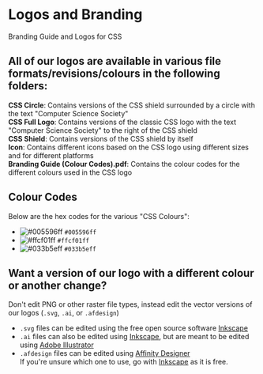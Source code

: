 # Logos and Branding
Branding Guide and Logos for CSS

## All of our logos are available in various file formats/revisions/colours in the following folders:
**CSS Circle**: Contains versions of the CSS shield surrounded by a circle with the text "Computer Science Society"  
**CSS Full Logo**: Contains versions of the classic CSS logo with the text "Computer Science Society" to the right of the CSS shield  
**CSS Shield**: Contains versions of the CSS shield by itself  
**Icon**: Contains different icons based on the CSS logo using different sizes and for different platforms  
**Branding Guide (Colour Codes).pdf**: Contains the colour codes for the different colours used in the CSS logo  

## Colour Codes
Below are the hex codes for the various "CSS Colours":  
- ![#005596ff](https://via.placeholder.com/15/005596ff/000000?text=+) `#005596ff`
- ![#ffcf01ff](https://via.placeholder.com/15/ffcf01ff/000000?text=+) `#ffcf01ff`
- ![#033b5eff](https://via.placeholder.com/15/033b5eff/000000?text=+) `#033b5eff`

## Want a version of our logo with a different colour or another change?
Don't edit PNG or other raster file types, instead edit the vector versions of our logos (`.svg`, `.ai`, or `.afdesign`)  
- `.svg` files can be edited using the free open source software [Inkscape](https://inkscape.org/)
- `.ai` files can also be edited using [Inkscape](https://inkscape.org/), but are meant to be edited using [Adobe Illustrator](https://www.adobe.com/products/illustrator.html)
- `.afdesign` files can be edited using [Affinity Designer](https://affinity.serif.com/en-gb/designer/)  
If you're unsure which one to use, go with [Inkscape](https://inkscape.org/) as it is free.
